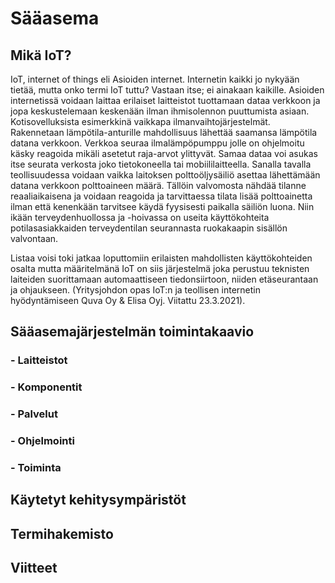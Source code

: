 
# Sääasema

## Mikä IoT?

IoT, internet of things eli Asioiden internet. Internetin kaikki jo nykyään tietää, mutta onko termi IoT tuttu?  Vastaan itse; ei ainakaan kaikille. Asioiden internetissä voidaan laittaa erilaiset laitteistot tuottamaan dataa verkkoon ja jopa keskustelemaan keskenään ilman ihmisolennon puuttumista asiaan. Kotisovelluksista esimerkkinä vaikkapa ilmanvaihtojärjestelmät. Rakennetaan lämpötila-anturille mahdollisuus lähettää saamansa lämpötila datana verkkoon. Verkkoa seuraa ilmalämpöpumppu jolle on ohjelmoitu käsky reagoida mikäli asetetut raja-arvot ylittyvät. Samaa dataa voi asukas itse seurata verkosta joko tietokoneella tai mobiililaitteella. Sanalla tavalla teollisuudessa voidaan vaikka laitoksen polttoöljysäiliö asettaa lähettämään datana verkkoon polttoaineen määrä. Tällöin valvomosta nähdää tilanne reaaliaikaisena ja voidaan reagoida ja tarvittaessa tilata lisää polttoainetta ilman että kenenkään tarvitsee käydä fyysisesti paikalla säiliön luona. Niin ikään terveydenhuollossa ja -hoivassa on useita käyttökohteita potilasasiakkaiden terveydentilan seurannasta ruokakaapin sisällön valvontaan.

 Listaa voisi toki jatkaa loputtomiin erilaisten mahdollisten käyttökohteiden osalta mutta määritelmänä IoT on siis järjestelmä joka perustuu teknisten laiteiden suorittamaan automaattiseen tiedonsiirtoon, niiden etäseurantaan ja ohjaukseen. (Yritysjohdon opas IoT:n ja teollisen internetin hyödyntämiseen Quva Oy & Elisa Oyj. Viitattu 23.3.2021).

## Sääasemajärjestelmän toimintakaavio

### - Laitteistot

### - Komponentit

###  - Palvelut

### - Ohjelmointi

### - Toiminta

## Käytetyt kehitysympäristöt

## Termihakemisto

## Viitteet






